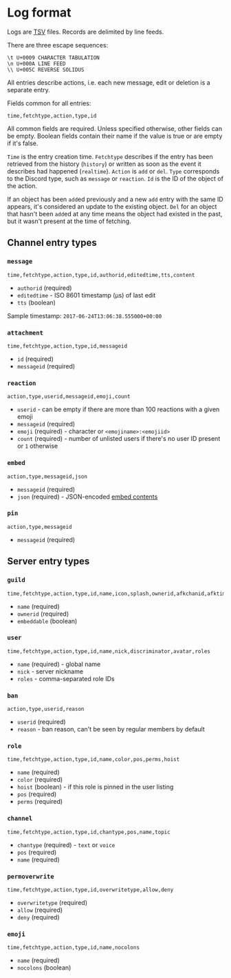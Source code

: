 Log format
==========

Logs are [TSV][] files. Records are delimited by line feeds.

There are three escape sequences:

    \t U+0009 CHARACTER TABULATION
    \n U+000A LINE FEED
    \\ U+005C REVERSE SOLIDUS

All entries describe actions, i.e. each new message, edit or deletion is a
separate entry.

Fields common for all entries:

    time,fetchtype,action,type,id

All common fields are required. Unless specified otherwise, other fields can be
empty. Boolean fields contain their name if the value is true or are empty if
it's false.

`Time` is the entry creation time. `Fetchtype` describes if the entry has been
retrieved from the history (`history`) or written as soon as the event it
describes had happened (`realtime`). `Action` is `add` or `del`. `Type`
corresponds to the Discord type, such as `message` or `reaction`. `Id` is the
ID of the object of the action.

If an object has been `add`ed previously and a new `add` entry with the same ID
appears, it's considered an update to the existing object. `Del` for an object
that hasn't been `add`ed at any time means the object had existed in the past,
but it wasn't present at the time of fetching.

[TSV]: https://en.wikipedia.org/wiki/Tab-separated_values

## Channel entry types

### `message`

    time,fetchtype,action,type,id,authorid,editedtime,tts,content

 - `authorid` (required)
 - `editedtime` - ISO 8601 timestamp (µs) of last edit
 - `tts` (boolean)

Sample timestamp: `2017-06-24T13:06:38.555000+00:00`

### `attachment`

    time,fetchtype,action,type,id,messageid

 - `id` (required)
 - `messageid` (required)

### `reaction`

    action,type,userid,messageid,emoji,count

 - `userid` - can be empty if there are more than 100 reactions with a given emoji
 - `messageid` (required)
 - `emoji` (required) - character or `<emojiname>:<emojiid>`
 - `count` (required) - number of unlisted users if there's no user ID present or `1` otherwise

### `embed`

    action,type,messageid,json

 - `messageid` (required)
 - `json` (required) - JSON-encoded [embed contents](https://discordapp.com/developers/docs/resources/channel#embed-object)

### `pin`

    action,type,messageid

 - `messageid` (required)

## Server entry types

### `guild`

    time,fetchtype,action,type,id,name,icon,splash,ownerid,afkchanid,afktimeout,embeddable,embedchanid

 - `name` (required)
 - `ownerid` (required)
 - `embeddable` (boolean)

### `user`

    time,fetchtype,action,type,id,name,nick,discriminator,avatar,roles

 - `name` (required) - global name
 - `nick` - server nickname
 - `roles` - comma-separated role IDs

### `ban`

    action,type,userid,reason

 - `userid` (required)
 - `reason` - ban reason, can't be seen by regular members by default

### `role`

    time,fetchtype,action,type,id,name,color,pos,perms,hoist

 - `name` (required)
 - `color` (required)
 - `hoist` (boolean) - if this role is pinned in the user listing
 - `pos` (required)
 - `perms` (required)

### `channel`

    time,fetchtype,action,type,id,chantype,pos,name,topic

 - `chantype` (required) - `text` or `voice`
 - `pos` (required)
 - `name` (required)

### `permoverwrite`

    time,fetchtype,action,type,id,overwritetype,allow,deny

 - `overwritetype` (required)
 - `allow` (required)
 - `deny` (required)

### `emoji`

    time,fetchtype,action,type,id,name,nocolons

 - `name` (required)
 - `nocolons` (boolean)
